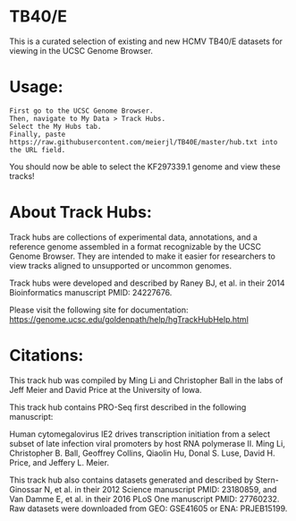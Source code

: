 #  TB40/E

This is a curated selection of existing and new HCMV TB40/E datasets for viewing in the UCSC Genome Browser.

# Usage:

    First go to the UCSC Genome Browser.
    Then, navigate to My Data > Track Hubs.
    Select the My Hubs tab.
    Finally, paste https://raw.githubusercontent.com/meierjl/TB40E/master/hub.txt into the URL field.

You should now be able to select the KF297339.1 genome and view these tracks!

# About Track Hubs:

Track hubs are collections of experimental data, annotations, and a reference genome assembled in a format recognizable by the UCSC Genome Browser. They are intended to make it easier for researchers to view tracks aligned to unsupported or uncommon genomes.

Track hubs were developed and described by Raney BJ, et al. in their 2014 Bioinformatics manuscript PMID: 24227676.

Please visit the following site for documentation: https://genome.ucsc.edu/goldenpath/help/hgTrackHubHelp.html

# Citations:

This track hub was compiled by Ming Li and Christopher Ball in the labs of Jeff Meier and David Price at the University of Iowa. 

This track hub contains PRO-Seq first described in the following manuscript:

Human cytomegalovirus IE2 drives transcription initiation from a select subset of late infection viral promoters by host RNA polymerase II. Ming Li, Christopher B. Ball, Geoffrey Collins, Qiaolin Hu, Donal S. Luse, David H. Price, and Jeffery L. Meier.

This track hub also contains datasets generated and described by Stern-Ginossar N, et al. in their 2012 Science manuscript PMID: 23180859, and Van Damme E, et al. in their 2016 PLoS One manuscript PMID: 27760232. Raw datasets were downloaded from GEO: GSE41605 or ENA: PRJEB15199.
